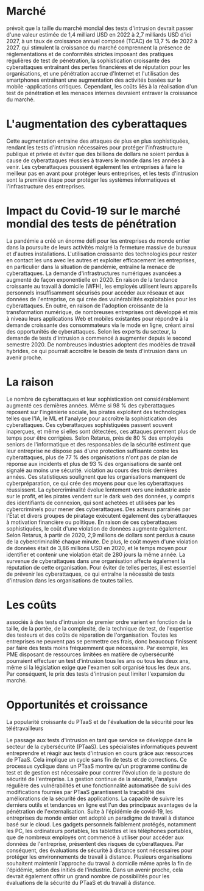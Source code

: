# Marché

prévoit que la taille du marché mondial des tests d'intrusion devrait passer
d'une valeur estimée de 1,4 milliard USD en 2022 à 2,7 milliards USD d'ici
2027, à un taux de croissance annuel composé (TCAC) de 13,7 % de 2022 à 2027.
qui stimulent la croissance du marché comprennent la présence de
réglementations et de conformités strictes imposant des pratiques régulières de
test de pénétration, la sophistication croissante des cyberattaques entraînant
des pertes financières et de réputation pour les organisations, et une
pénétration accrue d'Internet et l'utilisation des smartphones entraînant une
augmentation des activités basées sur le mobile -applications critiques.
Cependant, les coûts liés à la réalisation d'un test de pénétration et les
menaces internes devraient entraver la croissance du marché.

# L'augmentation des cyberattaques

Cette augmentation entraine des attaques de plus en plus sophistiquées, rendant les tests d'intrusion nécessaires pour protéger l'infrastructure publique et privée et éviter que des billions de dollars ne soient perdus à cause de cyberattaques réussies à travers le monde dans les années à venir. Les cyberattaques poussent également les entreprises à faire le meilleur pas en avant pour protéger leurs entreprises, et les tests d'intrusion sont la première étape pour protéger les systèmes informatiques et
l'infrastructure des entreprises.

# Impact du Covid-19 sur le marché mondial des tests de pénétration



La pandémie a créé un énorme défi pour les entreprises du monde entier dans la poursuite de leurs activités malgré la fermeture massive de bureaux et d'autres
installations. L'utilisation croissante des technologies pour rester en contact
les uns avec les autres et exploiter efficacement les entreprises, en
particulier dans la situation de pandémie, entraîne la menace de cyberattaques.
La demande d'infrastructures numériques avancées a augmenté de façon
exponentielle en 2020. En raison de la tendance croissante au travail à
domicile (WFH), les employés utilisent leurs appareils personnels insuffisamment
sécurisés pour accéder aux réseaux et aux données de l'entreprise, ce qui crée
des vulnérabilités exploitables pour les cyberattaques. En outre, en raison de
l'adoption croissante de la transformation numérique, de nombreuses entreprises
ont développé et mis à niveau leurs applications Web et mobiles existantes pour
répondre à la demande croissante des consommateurs via le mode en ligne, créant
ainsi des opportunités de cyberattaques. Selon les experts du secteur, la
demande de tests d'intrusion a commencé à augmenter depuis le second semestre 2020. De nombreuses industries adoptent des modèles de travail hybrides, ce qui
pourrait accroître le besoin de tests d'intrusion dans un avenir proche.

# La raison

Le nombre de
cyberattaques et leur sophistication ont considérablement augmenté ces
dernières années. Même si 98 % des cyberattaques reposent sur l'ingénierie
sociale, les pirates exploitent des technologies telles que l'IA, le ML et
l'analyse pour accroître la sophistication des cyberattaques. Ces cyberattaques
sophistiquées passent souvent inaperçues, et même si elles sont détectées, ces
attaques prennent plus de temps pour être corrigées. Selon Retarus, près de
80 % des employés seniors de l'informatique et des responsables de la
sécurité estiment que leur entreprise ne dispose pas d'une protection
suffisante contre les cyberattaques, plus de 77 % des organisations n'ont
pas de plan de réponse aux incidents et plus de 93 % des organisations de
santé ont signalé au moins une sécurité. violation au cours des trois dernières
années. Ces statistiques soulignent que les organisations manquent de
cyberpréparation, ce qui crée des moyens pour que les cyberattaques
réussissent. La cybercriminalité évolue lentement vers une industrie axée sur
le profit, et les pirates vendent sur le dark web des données, y compris des
identifiants de connexion, qui sont achetées et utilisées par les
cybercriminels pour mener des cyberattaques. Des acteurs parrainés par l'État
et divers groupes de piratage exécutent également des cyberattaques à
motivation financière ou politique. En raison de ces cyberattaques
sophistiquées, le coût d'une violation de données augmente également. Selon
Retarus, à partir de 2020, 2,9 millions de dollars sont perdus à cause de la
cybercriminalité chaque minute. De plus, le coût moyen d'une violation de
données était de 3,86 millions USD en 2020, et le temps moyen pour identifier
et contenir une violation était de 280 jours la même année. La survenue de
cyberattaques dans une organisation affecte également la réputation de cette
organisation. Pour éviter de telles pertes, il est essentiel de prévenir les
cyberattaques, ce qui entraîne la nécessité de tests d'intrusion dans les
organisations de toutes tailles.

# Les coûts

associés à des tests d'intrusion de premier ordre varient en fonction de la
taille, de la portée, de la complexité, de la technique de test, de l'expertise
des testeurs et des coûts de réparation de l'organisation. Toutes les
entreprises ne peuvent pas se permettre ces frais, donc beaucoup finissent par
faire des tests moins fréquemment que nécessaire. Par exemple, les PME
disposant de ressources limitées en matière de cybersécurité pourraient
effectuer un test d'intrusion tous les ans ou tous les deux ans, même si la
législation exige que l'examen soit organisé tous les deux ans. Par conséquent,
le prix des tests d'intrusion peut limiter l'expansion du marché.

# Opportunités et croissance

La popularité croissante du PTaaS et de l'évaluation de la sécurité pour les
télétravailleurs

Le passage aux tests d'intrusion en tant que service se développe dans le secteur de la
cybersécurité (PTaaS). Les spécialistes informatiques peuvent entreprendre et
réagir aux tests d'intrusion en cours grâce aux ressources de PTaaS. Cela
implique un cycle sans fin de tests et de corrections. Ce processus cyclique
dans un PTaaS montre qu'un programme continu de test et de gestion est
nécessaire pour contrer l'évolution de la posture de sécurité de l'entreprise.
La gestion continue de la sécurité, l'analyse régulière des vulnérabilités et
une fonctionnalité automatisée de suivi des modifications fournies par PTaaS
garantissent la traçabilité des améliorations de la sécurité des applications.
La capacité de suivre les derniers outils et tendances en ligne est l'un des
principaux avantages de la pénétration de l'externalisation. Suite à l'épidémie
de covid-19, les entreprises du monde entier ont adopté un paradigme de travail
à distance basé sur le cloud. Les gadgets personnels faiblement protégés,
notamment les PC, les ordinateurs portables, les tablettes et les téléphones
portables, que de nombreux employés ont commencé à utiliser pour accéder aux
données de l'entreprise, présentent des risques de cyberattaques. Par
conséquent, des évaluations de sécurité à distance sont nécessaires pour
protéger les environnements de travail à distance. Plusieurs organisations
souhaitent maintenir l'approche du travail à domicile même après la fin de
l'épidémie, selon des initiés de l'industrie. Dans un avenir proche, cela devrait
également offrir un grand nombre de possibilités pour les évaluations de la
sécurité du PTaaS et du travail à distance.
